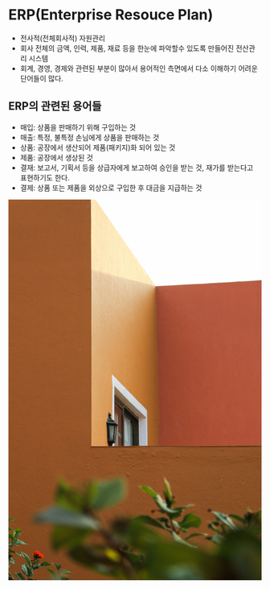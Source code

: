 # ERP(Enterprise Resouce Plan)

- 전사적(전체회사적) 자원관리
- 회사 전체의 금액, 인력, 제품, 재료 등을 한눈에 파악할수 있도록 만들어진 전산관리 시스템
- 회계, 경영, 경제와 관련된 부분이 많아서 용어적인 측면에서 다소 이해하기 어려운 단어들이 많다.

## ERP의 관련된 용어들

- 매입: 상품을 판매하기 위해 구입하는 것
- 매출: 특정, 불특정 손님에게 상품을 판매하는 것
- 상품: 공장에서 생산되어 제품(패키지)화 되어 있는 것
- 제품: 공장에서 생상된 것
- 결재: 보고서, 기획서 등을 상급자에게 보고하여 승인을 받는 것, 재가를 받는다고 표현하기도 한다.
- 결제: 상품 또는 제품을 외상으로 구입한 후 대금을 지급하는 것

![이미지 추가](image.jpg)
